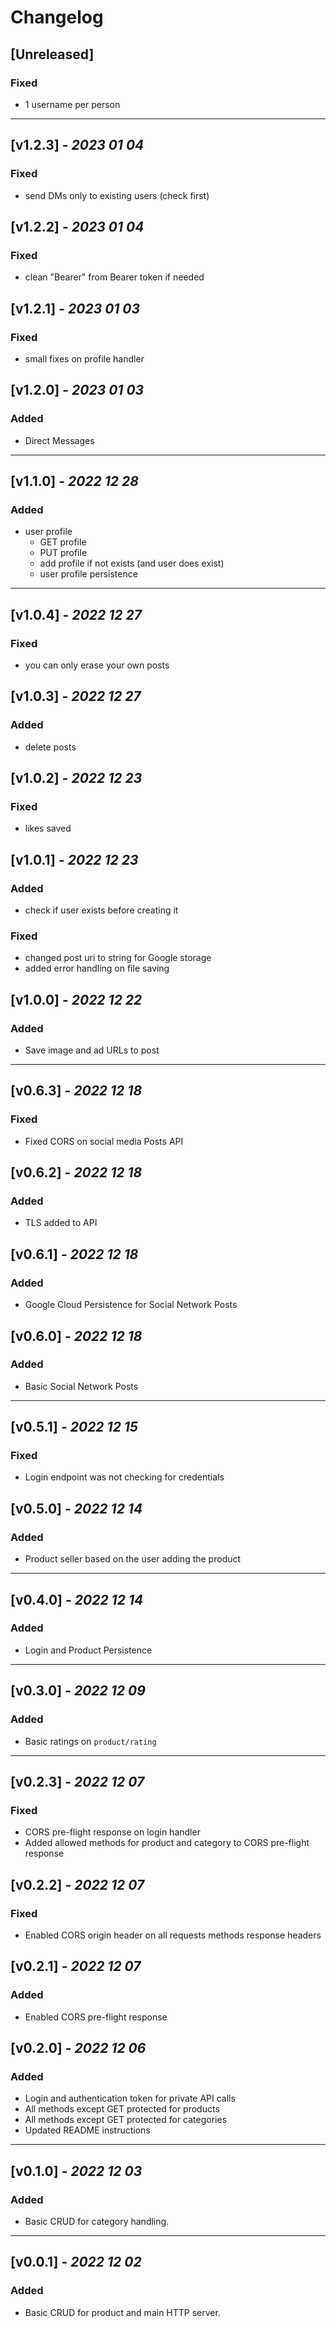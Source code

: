 # Changelog

## [Unreleased]
### Fixed
* 1 username per person

---

##  [v1.2.3] - _2023 01 04_
### Fixed
* send DMs only to existing users (check first)

##  [v1.2.2] - _2023 01 04_
### Fixed
* clean "Bearer" from Bearer token if needed

##  [v1.2.1] - _2023 01 03_
### Fixed
* small fixes on profile handler

##  [v1.2.0] - _2023 01 03_
### Added
* Direct Messages

---

##  [v1.1.0] - _2022 12 28_
### Added
* user profile
    * GET profile
    * PUT profile
    * add profile if not exists (and user does exist)
    * user profile persistence

---

##  [v1.0.4] - _2022 12 27_
### Fixed
* you can only erase your own posts

##  [v1.0.3] - _2022 12 27_
### Added
* delete posts

##  [v1.0.2] - _2022 12 23_
### Fixed
* likes saved

##  [v1.0.1] - _2022 12 23_
### Added
* check if user exists before creating it
### Fixed
* changed post uri to string for Google storage
* added error handling on file saving

##  [v1.0.0] - _2022 12 22_
### Added
* Save image and ad URLs to post

---

##  [v0.6.3] - _2022 12 18_
### Fixed
* Fixed CORS on social media Posts API

##  [v0.6.2] - _2022 12 18_
### Added
* TLS added to API

##  [v0.6.1] - _2022 12 18_
### Added
* Google Cloud Persistence for Social Network Posts

##  [v0.6.0] - _2022 12 18_
### Added
* Basic Social Network Posts

---

##  [v0.5.1] - _2022 12 15_
### Fixed
* Login endpoint was not checking for credentials

##  [v0.5.0] - _2022 12 14_
### Added
* Product seller based on the user adding the product

---

##  [v0.4.0] - _2022 12 14_
### Added
* Login and Product Persistence

---

##  [v0.3.0] - _2022 12 09_
### Added
* Basic ratings on `product/rating`

---

##  [v0.2.3] - _2022 12 07_
### Fixed
* CORS pre-flight response on login handler
* Added allowed methods for product and category to CORS pre-flight response

##  [v0.2.2] - _2022 12 07_
### Fixed
* Enabled CORS origin header on all requests methods response headers

##  [v0.2.1] - _2022 12 07_
### Added
* Enabled CORS pre-flight response

##  [v0.2.0] - _2022 12 06_
### Added
* Login and authentication token for private API calls
* All methods except GET protected for products
* All methods except GET protected for categories
* Updated README instructions

---

##  [v0.1.0] - _2022 12 03_
### Added
* Basic CRUD for category handling.

---

##  [v0.0.1] - _2022 12 02_
### Added
* Basic CRUD for product and main HTTP server.